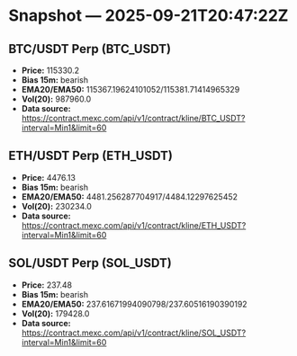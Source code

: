 # Snapshot — 2025-09-21T20:47:22Z

## BTC/USDT Perp (BTC_USDT)
- **Price:** 115330.2
- **Bias 15m:** bearish
- **EMA20/EMA50:** 115367.19624101052/115381.71414965329
- **Vol(20):** 987960.0
- **Data source:** https://contract.mexc.com/api/v1/contract/kline/BTC_USDT?interval=Min1&limit=60

## ETH/USDT Perp (ETH_USDT)
- **Price:** 4476.13
- **Bias 15m:** bearish
- **EMA20/EMA50:** 4481.256287704917/4484.12297625452
- **Vol(20):** 230234.0
- **Data source:** https://contract.mexc.com/api/v1/contract/kline/ETH_USDT?interval=Min1&limit=60

## SOL/USDT Perp (SOL_USDT)
- **Price:** 237.48
- **Bias 15m:** bearish
- **EMA20/EMA50:** 237.61671994090798/237.60516190390192
- **Vol(20):** 179428.0
- **Data source:** https://contract.mexc.com/api/v1/contract/kline/SOL_USDT?interval=Min1&limit=60
